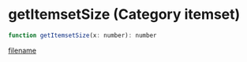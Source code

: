 # getItemsetSize (Category itemset)

```js
function getItemsetSize(x: number): number
```

[filename](getItemsetSize_m.md ':include')